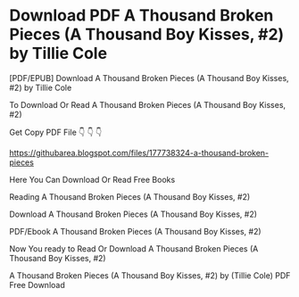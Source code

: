 # Download PDF A Thousand Broken Pieces (A Thousand Boy Kisses, #2) by Tillie Cole
[PDF/EPUB] Download A Thousand Broken Pieces (A Thousand Boy Kisses, #2) by Tillie Cole

To Download Or Read A Thousand Broken Pieces (A Thousand Boy Kisses, #2)

Get Copy PDF File 👇 👇 👇

https://githubarea.blogspot.com/files/177738324-a-thousand-broken-pieces

Here You Can Download Or Read Free Books

Reading A Thousand Broken Pieces (A Thousand Boy Kisses, #2)

Download A Thousand Broken Pieces (A Thousand Boy Kisses, #2)

PDF/Ebook A Thousand Broken Pieces (A Thousand Boy Kisses, #2)

Now You ready to Read Or Download A Thousand Broken Pieces (A Thousand Boy Kisses, #2)

A Thousand Broken Pieces (A Thousand Boy Kisses, #2) by (Tillie Cole) PDF Free Download
